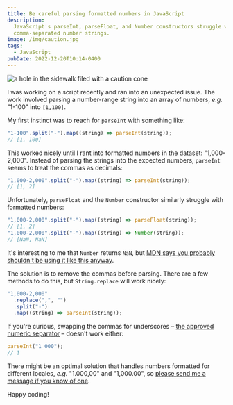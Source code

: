 ```yaml
---
title: Be careful parsing formatted numbers in JavaScript
description:
  JavaScript's parseInt, parseFloat, and Number constructors struggle with
  comma-separated number strings.
image: /img/caution.jpg
tags:
  - JavaScript
pubDate: 2022-12-20T10:14-0400
---
```


![a hole in the sidewalk filed with a caution cone](/img/caution.jpg)

I was working on a script recently and ran into an unexpected issue. The work
involved parsing a number-range string into an array of numbers, _e.g._ "1-100"
into `[1,100]`.

My first instinct was to reach for `parseInt` with something like:

```js
"1-100".split("-").map((string) => parseInt(string));
// [1, 100]
```

This worked nicely until I rant into formatted numbers in the dataset:
"1,000-2,000". Instead of parsing the strings into the expected numbers,
`parseInt` seems to treat the commas as decimals:

```js
"1,000-2,000".split("-").map((string) => parseInt(string));
// [1, 2]
```

Unfortunately, `parseFloat` and the `Number` constructor similarly struggle with
formatted numbers:

```js
"1,000-2,000".split("-").map((string) => parseFloat(string));
// [1, 2]
"1,000-2,000".split("-").map((string) => Number(string));
// [NaN, NaN]
```

It's interesting to me that `Number` returns `NaN`, but
[MDN says you probably shouldn't be using it like this anyway](https://developer.mozilla.org/en-US/docs/Web/JavaScript/Reference/Global_Objects/Number/Number#return_value).

The solution is to remove the commas before parsing. There are a few methods to
do this, but `String.replace` will work nicely:

```js
"1,000-2,000"
  .replace(",", "")
  .split("-")
  .map((string) => parseInt(string));
```

If you're curious, swapping the commas for underscores –
[the approved numeric separator](https://developer.mozilla.org/en-US/docs/Web/JavaScript/Reference/Lexical_grammar#numeric_separators)
– doesn't work either:

```js
parseInt("1_000");
// 1
```

There might be an optimal solution that handles numbers formatted for different
locales, _e.g._ "1.000,00" and "1,000.00", so
[please send me a message if you know of one](#comment-link).

Happy coding!
